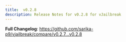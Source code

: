 ```yaml
---
title:  v0.2.8
description: Release Notes for v0.2.8 for vJailbreak
---
```


**Full Changelog**: https://github.com/sarika-p9/vjailbreak/compare/v0.2.7...v0.2.8
